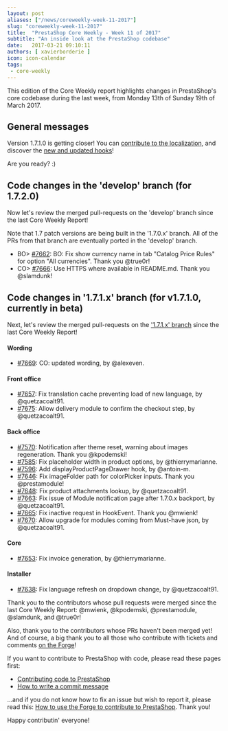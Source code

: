 ```yaml
---
layout: post
aliases: ["/news/coreweekly-week-11-2017"]
slug: "coreweekly-week-11-2017"
title:  "PrestaShop Core Weekly - Week 11 of 2017"
subtitle: "An inside look at the PrestaShop codebase"
date:   2017-03-21 09:10:11
authors: [ xavierborderie ]
icon: icon-calendar
tags:
 - core-weekly
---
```


This edition of the Core Weekly report highlights changes in PrestaShop's core codebase during the last week, from Monday 13th of Sunday 19th of March 2017.


## General messages

Version 1.7.1.0 is getting closer! You can [contribute to the localization](http://build.prestashop.com/news/171-Translations-update/), and discover the [new and updated hooks](http://build.prestashop.com/news/new-updated-hooks-1-7-1-0/)!

Are you ready? :)


## Code changes in the 'develop' branch (for 1.7.2.0)

Now let's review the merged pull-requests on the 'develop' branch since the last Core Weekly Report!

Note that 1.7 patch versions are being built in the '1.7.0.x' branch. All of the PRs from that branch are eventually ported in the 'develop' branch.

* BO> [#7662](https://github.com/PrestaShop/PrestaShop/pull/7662): BO: Fix show currency name in tab "Catalog Price Rules" for option "All currencies". Thank you @true0r!
* CO> [#7666](https://github.com/PrestaShop/PrestaShop/pull/7666): Use HTTPS where available in README.md. Thank you @slamdunk!


## Code changes in '1.7.1.x' branch (for v1.7.1.0, currently in beta) 

Next, let's review the merged pull-requests on the ['1.7.1.x' branch](https://github.com/PrestaShop/PrestaShop/tree/1.7.1.x) since the last Core Weekly Report!


#### Wording

* [#7669](https://github.com/PrestaShop/PrestaShop/pull/7669): CO: updated wording, by @alexeven.


#### Front office

* [#7657](https://github.com/PrestaShop/PrestaShop/pull/7657): Fix translation cache preventing load of new language, by @quetzacoalt91.
* [#7675](https://github.com/PrestaShop/PrestaShop/pull/7675): Allow delivery module to confirm the checkout step, by @quetzacoalt91.


#### Back office

* [#7570](https://github.com/PrestaShop/PrestaShop/pull/7570): Notification after theme reset, warning about images regeneration. Thank you @kpodemski!
* [#7585](https://github.com/PrestaShop/PrestaShop/pull/7585): Fix placeholder width in product options, by @thierrymarianne.
* [#7596](https://github.com/PrestaShop/PrestaShop/pull/7596): Add displayProductPageDrawer hook, by @antoin-m.
* [#7646](https://github.com/PrestaShop/PrestaShop/pull/7646): Fix imageFolder path for colorPicker inputs. Thank you @prestamodule!
* [#7648](https://github.com/PrestaShop/PrestaShop/pull/7648): Fix product attachments lookup, by @quetzacoalt91.
* [#7663](https://github.com/PrestaShop/PrestaShop/pull/7663): Fix issue of Module notification page after 1.7.0.x backport, by @quetzacoalt91.
* [#7665](https://github.com/PrestaShop/PrestaShop/pull/7665): Fix inactive request in HookEvent. Thank you @mwienk!
* [#7670](https://github.com/PrestaShop/PrestaShop/pull/7670): Allow upgrade for modules coming from Must-have json, by @quetzacoalt91.


#### Core

* [#7653](https://github.com/PrestaShop/PrestaShop/pull/7653): Fix invoice generation, by @thierrymarianne.


#### Installer

* [#7638](https://github.com/PrestaShop/PrestaShop/pull/7638): Fix language refresh on dropdown change, by @quetzacoalt91.


Thank you to the contributors whose pull requests were merged since the last Core Weekly Report: @mwienk, @kpodemski, @prestamodule, @slamdunk, and @true0r!


Also, thank you to the contributors whose PRs haven't been merged yet! And of course, a big thank you to all those who contribute with tickets and comments [on the Forge](http://forge.prestashop.com/)!

If you want to contribute to PrestaShop with code, please read these pages first:

 * [Contributing code to PrestaShop](http://doc.prestashop.com/display/PS16/Contributing+code+to+PrestaShop)
 * [How to write a commit message](http://doc.prestashop.com/display/PS16/How+to+write+a+commit+message)

...and if you do not know how to fix an issue but wish to report it, please read this: [How to use the Forge to contribute to PrestaShop](http://doc.prestashop.com/display/PS16/How+to+use+the+Forge+to+contribute+to+PrestaShop). Thank you!

Happy contributin' everyone!
